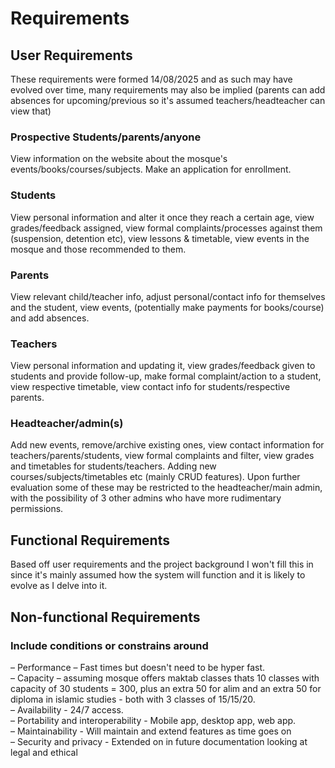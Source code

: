 # Requirements

## User Requirements
These requirements were formed 14/08/2025 and as such may have evolved over time, many requirements may also be implied (parents can add absences for upcoming/previous so it's assumed teachers/headteacher can view that)
### Prospective Students/parents/anyone
View information on the website about the mosque's events/books/courses/subjects. 
Make an application for enrollment. 

### Students
View personal information and alter it once they reach a certain age, view grades/feedback assigned, view formal complaints/processes against them (suspension, detention etc), view lessons & timetable, view events in the mosque and those recommended to them. 
### Parents
View relevant child/teacher info, adjust personal/contact info for themselves and the student, view events, (potentially make payments for books/course) and add absences. 
### Teachers 
View personal information and updating it, view grades/feedback given to students and provide follow-up, make formal complaint/action to a student, view respective timetable, view contact info for students/respective parents. 

### Headteacher/admin(s)
Add new events, remove/archive existing ones, view contact information for teachers/parents/students, view formal complaints and filter, view grades and timetables for students/teachers. Adding new courses/subjects/timetables etc (mainly CRUD features).
Upon further evaluation some of these may be restricted to the headteacher/main admin, with the possibility of 3 other admins who have more rudimentary permissions. 

## Functional Requirements
Based off user requirements and the project background I won't fill this in since it's mainly assumed how the system will function and it is likely to evolve as I delve into it. 

## Non-functional Requirements
  
### Include conditions or constrains around
– Performance – Fast times but doesn't need to be hyper fast.   
– Capacity – assuming mosque offers maktab classes thats 10 classes with capacity of 30 students = 300, plus an extra 50 for alim and an extra 50 for diploma in islamic studies - both with 3 classes of 15/15/20.   
– Availability - 24/7 access.   
– Portability and interoperability - Mobile app, desktop app, web app.   
– Maintainability - Will maintain and extend features as time goes on   
– Security and privacy - Extended on in future documentation looking at legal and ethical    

